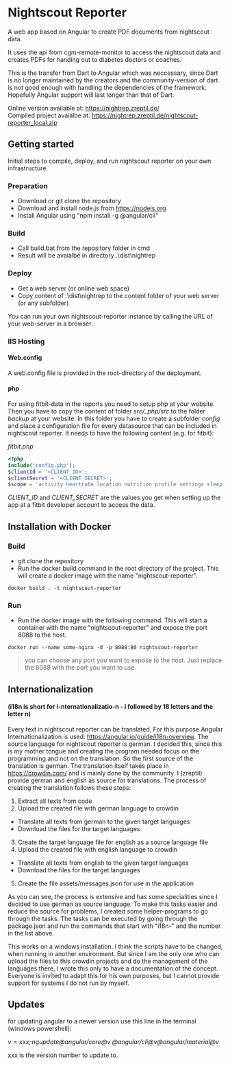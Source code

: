 # Nightscout Reporter

A web app based on Angular to create PDF documents from nightscout data.

It uses the api from cgm-remote-monitor to access the nightscout data and
creates PDFs for handing out to diabetes doctors or coaches.

This is the transfer from Dart to Angular which was neccessary, since Dart is no longer maintained by the creators and the community-version of dart is not good enough with handling the dependencies of the framework. Hopefully Angular support will last longer than that of Dart.

Online version available at: https://nightrep.zreptil.de/  
Compiled project avaialbe at: https://nightrep.zreptil.de/nightscout-reporter_local.zip

## Getting started

Initial steps to compile, deploy, and run nightscout reporter on your own infrastructure.

### Preparation

* Download or git clone the repository
* Download and install node.js from https://nodejs.org
* Install Angular using "npm install -g @angular/cli"

### Build

* Call build.bat from the repository folder in cmd
* Result will be avaialbe in directory .\dist\nightrep

### Deploy

* Get a web server (or online web space)
* Copy content of .\dist\nightrep to the content folder of your web server (or any subfolder)

You can run your own nightscout-reporter instance by calling the URL of your web-server in a browser.

### IIS Hosting

#### Web.config

A web.config file is provided in the root-directory of the deployment.

#### php

For using fitbit-data in the reports you need to setup php at your website.
Then you have to copy the content of folder _src/\_php/src_ to the folder
_backup_ at your website. In this folder you have to create a subfolder
_config_ and place a configuration file for every datasource that can be
included in nightscout reporter. It needs to have the following content (e.g. for fitbit):

_fitbit.php_

```php
<?php
include('config.php');
$clientId = '<CLIENT_ID>';
$clientSecret = '<CLIENT_SECRET>';
$scope = 'activity heartrate location nutrition profile settings sleep social weight';
```

_CLIENT\_ID_ and _CLIENT\_SECRET_ are the values you get when setting up the app at a
fitbit developer account to access the data.

## Installation with Docker

### Build

* git clone the repository
* Run the docker build command in the root directory of the project. This will create a docker image with the name "nightscout-reporter".

```
docker build . -t nightscout-reporter
```

### Run

* Run the docker image with the following command. This will start a container with the name "nightscout-reporter" and expose the port 8088 to the host.

```
docker run --name some-nginx -d -p 8088:80 nightscout-reporter
```

> you can choose any port you want to expose to the host. Just replace the 8088 with the port you want to use.

## Internationalization

#### (i18n is short for i-nternationalizatio-n - i followed by 18 letters and the letter n)

Every text in nightscout reporter can be translated. For this purpose Angular Internationalization is used: https://angular.io/guide/i18n-overview. The source
language for nightscout reporter is german. I decided this, since this is my mother tongue and creating the program needed focus on the programming and not on
the translation. So the first source of the translation is german. The translation itself takes place in https://crowdin.com/ and is mainly done by the community.
I (zreptil) provide german and english as source for translations. The process of creating the translation follows these steps:

1. Extract all texts from code
2. Upload the created file with german language to crowdin

- Translate all texts from german to the given target languages
- Download the files for the target languages

3. Create the target language file for english as a source language file
4. Upload the created file with english language to crowdin

- Translate all texts from english to the given target languages
- Download the files for the target languages

5. Create the file assets/messages.json for use in the application

As you can see, the process is extensive and has some specialities since I decided to use german as source language. To make this tasks easier and reduce the source
for problems, I created some helper-programs to go through the tasks. The tasks can be executed by going through the package.json and run the commands that start
with "i18n-" and the number in the list above.

This works on a windows installation. I think the scripts have to be changed, when running in another environment. But since I am the only one who can upload the
files to this crowdin projects and do the management of the languages there, I wrote this only to have a documentation of the concept. Everyone is invited to adapt this for his
own purposes, but I cannot provide support for systems I do not run by myself.

## Updates

for updating angular to a newer version use this line in the terminal (windows powershell):

_$v=xxx ; ng update @angular/core@$v @angular/cli@$v @angular/material@$v_

xxx is the version number to update to.

